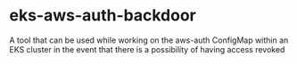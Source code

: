 # eks-aws-auth-backdoor
A tool that can be used while working on the aws-auth ConfigMap within an EKS cluster in the event that there is a possibility of having access revoked
